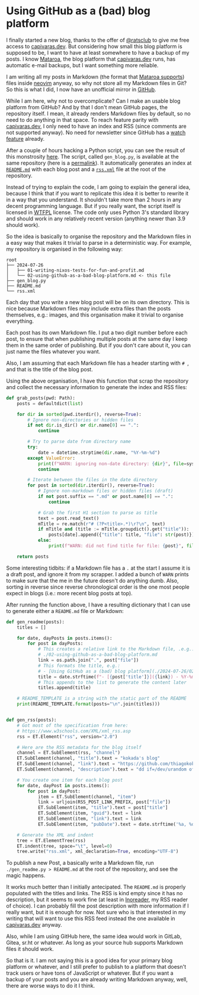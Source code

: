 # Using GitHub as a (bad) blog platform

I finally started a new blog, thanks to the offer of
[@ratsclub](https://gluer.org/) to give me free access to
[capivaras.dev](https://capivaras.dev/). But considering how small this blog
platform is supposed to be, I want to have at least somewhere to have a backup
of my posts. I know [Mataroa](https://mataroa.blog/), the blog platform that
[capivaras.dev](https://capivaras.dev/) runs, has automatic e-mail backups, but
I want something more reliable.

I am writing all my posts in Markdown (the format that [Mataroa
supports](https://1.mataroa.blog/guides/markdown/)) files inside
[neovim](https://neovim.io/) anyway, so why not store all my Markdown files in
Git? So this is what I did, I now have an unofficial mirror in
[GitHub](https://github.com/thiagokokada/blog).

While I am here, why not to overcomplicate? Can I make an usable blog platform
from GitHub? And by that I don't mean GitHub pages, the repository itself. I
mean, it already renders Markdown files by default, so no need to do anything
in that space. To reach feature parity with
[capivaras.dev](https://capivaras.dev/), I only need to have an index and RSS
(since comments are not supported anyway). No need for newsletter since GitHub
has a [watch
feature](https://docs.github.com/en/account-and-profile/managing-subscriptions-and-notifications-on-github/managing-subscriptions-for-activity-on-github/viewing-your-subscriptions)
already.

After a couple of hours hacking a Python script, you can see the result of this
monstrosity [here](https://github.com/thiagokokada/blog). The script, called
`gen_blog.py`, is available at the same repository (here is a
[permalink](https://github.com/thiagokokada/blog/blob/c8986d1ab1b94c0986fd814629bb8eb4034fb6e7/gen_blog.py)).
It automatically generates an index at
[`README.md`](https://github.com/thiagokokada/blog/blob/main/README.md) with
each blog post and a
[`rss.xml`](https://raw.githubusercontent.com/thiagokokada/blog/main/rss.xml)
file at the root of the repository.

Instead of trying to explain the code, I am going to explain the general idea,
because I think that if you want to replicate this idea it is better to rewrite
it in a way that you understand. It shouldn't take more than 2 hours in any
decent programming language. But if you really want, the script itself is
licensed in [WTFPL](https://en.wikipedia.org/wiki/WTFPL) license. The code only
uses Python 3's standard library and should work in any relatively recent
version (anything newer than 3.9 should work).

So the idea is basically to organise the repository and the Markdown files in a
easy way that makes it trivial to parse in a deterministic way. For example, my
repository is organised in the following way:

```
root
├── 2024-07-26
│   ├── 01-writing-nixos-tests-for-fun-and-profit.md
│   └── 02-using-github-as-a-bad-blog-platform.md <- this file
├── gen_blog.py
├── README.md
└── rss.xml
```

Each day that you write a new blog post will be on its own directory. This is
nice because Markdown files may include extra files than the posts themselves,
e.g.: images, and this organisation make it trivial to organise everything.

Each post has its own Markdown file. I put a two digit number before each post,
to ensure that when publishing multiple posts at the same day I keep them in
the same order of publishing. But if you don't care about it, you can just name
the files whatever you want.

Also, I am assuming that each Markdown file has a header starting with `# `,
and that is the title of the blog post.

Using the above organisation, I have this function that scrap the repository
and collect the necessary information to generate the index and RSS files:

```python
def grab_posts(pwd: Path):
    posts = defaultdict(list)

    for dir in sorted(pwd.iterdir(), reverse=True):
        # Ignore non-directories or hidden files
        if not dir.is_dir() or dir.name[0] == ".":
            continue

        # Try to parse date from directory name
        try:
            date = datetime.strptime(dir.name, "%Y-%m-%d")
        except ValueError:
            print(f"WARN: ignoring non-date directory: {dir}", file=sys.stderr)
            continue

        # Iterate between the files in the date directory
        for post in sorted(dir.iterdir(), reverse=True):
            # Ignore non-markdown files or hidden files (draft)
            if not post.suffix == ".md" or post.name[0] == ".":
                continue

            # Grab the first H1 section to parse as title
            text = post.read_text()
            mTitle = re.match(r"# (?P<title>.*)\r?\n", text)
            if mTitle and (title := mTitle.groupdict().get("title")):
                posts[date].append({"title": title, "file": str(post)})
            else:
                print(f"WARN: did not find title for file: {post}", file=sys.stderr)

    return posts
```

Some interesting tidbits: if a Markdown file has a `.` at the start I assume it
is a draft post, and ignore it from my scrapper. I added a bunch of `WARN`
prints to make sure that the me in the future doesn't do anything dumb. Also,
sorting in reverse since reverse chronological order is the one most people
expect in blogs (i.e.: more recent blog posts at top).

After running the function above, I have a resulting dictionary that I can use
to generate either a `README.md` file or Markdown:

```python
def gen_readme(posts):
    titles = []

    for date, dayPosts in posts.items():
        for post in dayPosts:
            # This creates a relative link to the Markdown file, .e.g.:
            # ./02-using-github-as-a-bad-blog-platform.md
            link = os.path.join(".", post["file"])
            # This formats the title, e.g.:
            # - [Using GitHub as a (bad) blog platform](./2024-07-26/02-using-github-as-a-bad-blog-platform.md) - 2024-07-26
            title = date.strftime(f"- [{post['title']}]({link}) - %Y-%m-%d")
            # This appends to the list to generate the content later
            titles.append(title)

    # README_TEMPLATE is a string with the static part of the README
    print(README_TEMPLATE.format(posts="\n".join(titles)))


def gen_rss(posts):
    # Got most of the specification from here:
    # https://www.w3schools.com/XML/xml_rss.asp
    rss = ET.Element("rss", version="2.0")

    # Here are the RSS metadata for the blog itself
    channel = ET.SubElement(rss, "channel")
    ET.SubElement(channel, "title").text = "kokada's blog"
    ET.SubElement(channel, "link").text = "https://github.com/thiagokokada/blog"
    ET.SubElement(channel, "description").text = "dd if=/dev/urandom of=/dev/brain0"

    # You create one item for each blog post
    for date, dayPost in posts.items():
        for post in dayPost:
            item = ET.SubElement(channel, "item")
            link = urljoin(RSS_POST_LINK_PREFIX, post["file"])
            ET.SubElement(item, "title").text = post["title"]
            ET.SubElement(item, "guid").text = link
            ET.SubElement(item, "link").text = link
            ET.SubElement(item, "pubDate").text = date.strftime('%a, %d %b %Y %H:%M:%S GMT')

    # Generate the XML and indent
    tree = ET.ElementTree(rss)
    ET.indent(tree, space="\t", level=0)
    tree.write("rss.xml", xml_declaration=True, encoding="UTF-8")
```

To publish a new Post, a basically write a Markdown file, run
`./gen_readme.py > README.md` at the root of the repository, and see the magic
happens.

It works much better than I initially antecipated. The `README.md` is properly
populated with the titles and links. The RSS is kind empty since it has no
description, but it seems to work fine (at least in
[Inoreader](https://www.inoreader.com/), my RSS reader of choice). I can
probably fill the post description with more information if I really want, but
it is enough for now. Not sure who is that interested in my writing that will
want to use this RSS feed instead the one available in
[capivaras.dev](https://kokada.capivaras.dev/rss/) anyway.

Also, while I am using GitHub here, the same idea would work in GitLab, Gitea,
sr.ht or whatever. As long as your source hub supports Markdown files it should
work.

So that is it. I am not saying this is a good idea for your primary blog
platform or whatever, and I still prefer to publish to a platform that doesn't
track users or have tons of JavaScript or whatever. But if you want a backup of
your posts and you are already writing Markdown anyway, well, there are worse
ways to do it I think.
